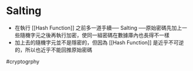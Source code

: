 # Salting
- 在執行 [[Hash Function]] 之前多一道手續── Salting ──原始密碼先加上一些隨機字元之後再執行加密，使同一組密碼在數據庫內也長得不一樣
- 加上去的隨機字元並不是隱密的，但因為 [[Hash Function]] 是近乎不可逆的，所以也近乎不能回推原始密碼

#cryptogrphy 
